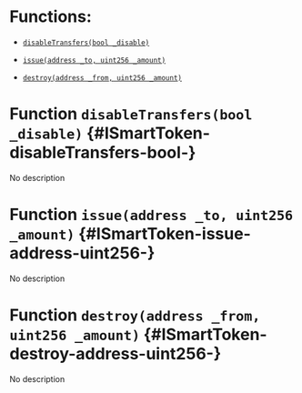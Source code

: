 # Functions:

- [`disableTransfers(bool _disable)`](#ISmartToken-disableTransfers-bool-)

- [`issue(address _to, uint256 _amount)`](#ISmartToken-issue-address-uint256-)

- [`destroy(address _from, uint256 _amount)`](#ISmartToken-destroy-address-uint256-)

# Function `disableTransfers(bool _disable)` {#ISmartToken-disableTransfers-bool-}

No description

# Function `issue(address _to, uint256 _amount)` {#ISmartToken-issue-address-uint256-}

No description

# Function `destroy(address _from, uint256 _amount)` {#ISmartToken-destroy-address-uint256-}

No description

